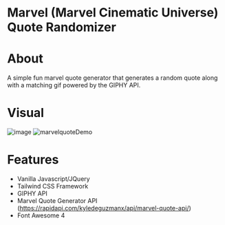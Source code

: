 # Marvel (Marvel Cinematic Universe) Quote Randomizer

# About
A simple fun marvel quote generator that generates a random quote along with a matching gif powered by the GIPHY API. 
# Visual
![image](https://user-images.githubusercontent.com/105891447/185516309-a7d91290-367a-4016-a491-2a03979484c6.png)
![marvelquoteDemo](https://user-images.githubusercontent.com/105891447/185516628-9f43faee-68d6-455f-90b3-01c8f0454e5c.gif)

# Features
- Vanilla Javascript/JQuery
- Tailwind CSS Framework
- GIPHY API
- Marvel Quote Generator API (https://rapidapi.com/kyledeguzmanx/api/marvel-quote-api/)
- Font Awesome 4
